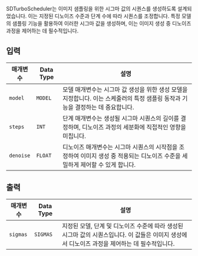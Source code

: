 
SDTurboScheduler는 이미지 샘플링을 위한 시그마 값의 시퀀스를 생성하도록 설계되었습니다. 이는 지정된 디노이즈 수준과 단계 수에 따라 시퀀스를 조정합니다. 특정 모델의 샘플링 기능을 활용하여 이러한 시그마 값을 생성하며, 이는 이미지 생성 중 디노이즈 과정을 제어하는 데 필수적입니다.

## 입력

| 매개변수 | Data Type | 설명 |
| --- | --- | --- |
| `model` | `MODEL` | 모델 매개변수는 시그마 값 생성을 위한 생성 모델을 지정합니다. 이는 스케줄러의 특정 샘플링 동작과 기능을 결정하는 데 중요합니다. |
| `steps` | `INT` | 단계 매개변수는 생성될 시그마 시퀀스의 길이를 결정하며, 디노이즈 과정의 세분화에 직접적인 영향을 미칩니다. |
| `denoise` | `FLOAT` | 디노이즈 매개변수는 시그마 시퀀스의 시작점을 조정하여 이미지 생성 중 적용되는 디노이즈 수준을 세밀하게 제어할 수 있게 합니다. |

## 출력

| 매개변수 | Data Type | 설명 |
| --- | --- | --- |
| `sigmas` | `SIGMAS` | 지정된 모델, 단계 및 디노이즈 수준에 따라 생성된 시그마 값의 시퀀스입니다. 이 값들은 이미지 생성에서 디노이즈 과정을 제어하는 데 필수적입니다. |
